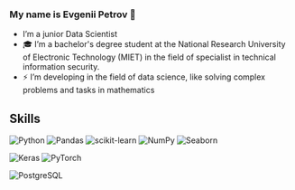 ### My name is Evgenii Petrov  👋

-  I’m a junior Data Scientist
- 🎓 I’m a bachelor's degree student at the National Research University of Electronic Technology (MIET) in the field of specialist in technical information security.
- ⚡ I’m  developing in the field of data science, like solving complex problems and tasks in mathematics

## Skills

![Python](https://img.shields.io/badge/Python-FFD43B?style=for-the-badge&logo=python&logoColor=blue)
![Pandas](https://img.shields.io/badge/Pandas-2C2D72?style=for-the-badge&logo=pandas&logoColor=white)
![scikit-learn](https://img.shields.io/badge/scikit_learn-F7931E?style=for-the-badge&logo=scikit-learn&logoColor=white)
![NumPy](https://img.shields.io/badge/Numpy-777BB4?style=for-the-badge&logo=numpy&logoColor=white)
![Seaborn](https://img.shields.io/badge/Seaborn-630AB1?style=for-the-badge&logo=seaborn&logoColor=white)

![Keras](https://img.shields.io/badge/Keras-FF0000?style=for-the-badge&logo=keras&logoColor=white)
![PyTorch](https://img.shields.io/badge/PyTorch-EE4C2C?style=for-the-badge&logo=pytorch&logoColor=white)

![PostgreSQL](https://img.shields.io/badge/PostgreSQL-316192?style=for-the-badge&logo=postgresql&logoColor=white)
